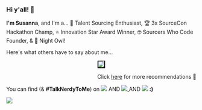 <h3>Hi y'all! 👋</h3>

<strong>I'm Susanna</strong>, and I'm a... 🔎 Talent Sourcing Enthusiast, 🏆 3x SourceCon Hackathon Champ, ⭐️ Innovation Star Award Winner, 🤓 Sourcers Who Code Founder, & 🦉 Night Owl!
<p>
  
</p></o>

<p align="left">Here's what others have to say about me...
</p>

<p align="center">  
  <img src="https://user-images.githubusercontent.com/6549328/127587300-a5f92c21-5103-49aa-9d2b-31f922f5c61a.png" style="border: 2px solid black;"></p>
<p align="right">
  Click <a href="https://www.linkedin.com/in/ohsusannamarie/details/recommendations">here</a> for more recommendations 👀
  </p>

<p align="left">You can find (& <strong>#TalkNerdyToMe</strong>) on 
    <a href="mailto:ohsusannamarie@gmail.com"><img src="https://img.shields.io/badge/github-%23000000.svg?&style=for-the-badge&logo=github&logoColor=white" /></a>&nbsp;AND
  <a target="_blank"href="https://www.linkedin.com/in/ohsusannamarie/"><img src="https://img.shields.io/badge/linkedin-%230077B5.svg?&style=for-the-badge&logo=linkedin&logoColor=white" />
  </a>AND
  <a href="mailto:ohsusannamarie@gmail.com"><img src="https://img.shields.io/badge/gmail-%23D14836.svg?&style=for-the-badge&logo=gmail&logoColor=white" /></a> <strong>:)</strong>
</p>

![](https://komarev.com/ghpvc/?username=ohsusannamarie&color=blue)
